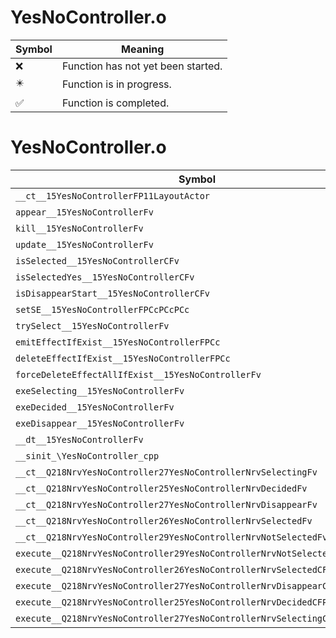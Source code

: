 # YesNoController.o
| Symbol | Meaning 
| ------------- | ------------- 
| :x: | Function has not yet been started. 
| :eight_pointed_black_star: | Function is in progress. 
| :white_check_mark: | Function is completed. 


# YesNoController.o
| Symbol | Decompiled? |
| ------------- | ------------- |
| `__ct__15YesNoControllerFP11LayoutActor` | :x: |
| `appear__15YesNoControllerFv` | :x: |
| `kill__15YesNoControllerFv` | :x: |
| `update__15YesNoControllerFv` | :x: |
| `isSelected__15YesNoControllerCFv` | :x: |
| `isSelectedYes__15YesNoControllerCFv` | :x: |
| `isDisappearStart__15YesNoControllerCFv` | :x: |
| `setSE__15YesNoControllerFPCcPCcPCc` | :x: |
| `trySelect__15YesNoControllerFv` | :x: |
| `emitEffectIfExist__15YesNoControllerFPCc` | :x: |
| `deleteEffectIfExist__15YesNoControllerFPCc` | :x: |
| `forceDeleteEffectAllIfExist__15YesNoControllerFv` | :x: |
| `exeSelecting__15YesNoControllerFv` | :x: |
| `exeDecided__15YesNoControllerFv` | :x: |
| `exeDisappear__15YesNoControllerFv` | :x: |
| `__dt__15YesNoControllerFv` | :x: |
| `__sinit_\YesNoController_cpp` | :x: |
| `__ct__Q218NrvYesNoController27YesNoControllerNrvSelectingFv` | :x: |
| `__ct__Q218NrvYesNoController25YesNoControllerNrvDecidedFv` | :x: |
| `__ct__Q218NrvYesNoController27YesNoControllerNrvDisappearFv` | :x: |
| `__ct__Q218NrvYesNoController26YesNoControllerNrvSelectedFv` | :x: |
| `__ct__Q218NrvYesNoController29YesNoControllerNrvNotSelectedFv` | :x: |
| `execute__Q218NrvYesNoController29YesNoControllerNrvNotSelectedCFP5Spine` | :x: |
| `execute__Q218NrvYesNoController26YesNoControllerNrvSelectedCFP5Spine` | :x: |
| `execute__Q218NrvYesNoController27YesNoControllerNrvDisappearCFP5Spine` | :x: |
| `execute__Q218NrvYesNoController25YesNoControllerNrvDecidedCFP5Spine` | :x: |
| `execute__Q218NrvYesNoController27YesNoControllerNrvSelectingCFP5Spine` | :x: |
